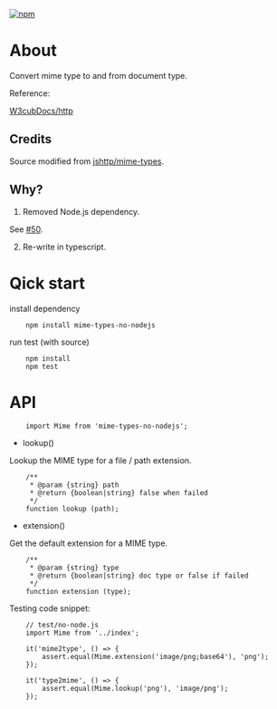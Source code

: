  [![npm](https://img.shields.io/npm/v/mime-types-no-nodejs?logo=npm)](https://npmjs.org/package/mime-types-no-nodejs)

# About

Convert mime type to and from document type.

Reference:

[W3cubDocs/http](https://docs.w3cub.com/http/basics_of_http/mime_types/complete_list_of_mime_types)

## Credits

Source modified from [jshttp/mime-types](https://github.com/jshttp/mime-types).

## Why?

1. Removed Node.js dependency.

See [#50](https://github.com/jshttp/mime-types/issues/50#issuecomment-442916069).

2. Re-write in typescript.

# Qick start

install dependency

```
    npm install mime-types-no-nodejs
```

run test (with source)

```
    npm install
    npm test
```

# API

```
    import Mime from 'mime-types-no-nodejs';
```

- lookup()

Lookup the MIME type for a file / path extension.

```
    /**
     * @param {string} path
     * @return {boolean|string} false when failed
     */
    function lookup (path);
```

- extension()

Get the default extension for a MIME type.

```
    /**
     * @param {string} type
     * @return {boolean|string} doc type or false if failed
     */
    function extension (type);
```

Testing code snippet:

```
    // test/no-node.js
    import Mime from '../index';

    it('mime2type', () => {
        assert.equal(Mime.extension('image/png;base64'), 'png');
    });

    it('type2mime', () => {
        assert.equal(Mime.lookup('png'), 'image/png');
    });
```
